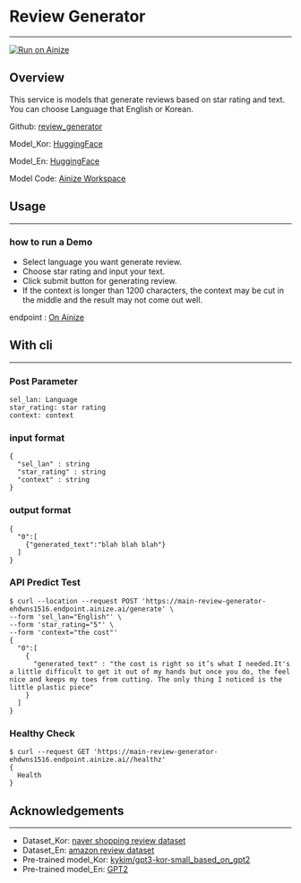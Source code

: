 # Review Generator
---
[![Run on Ainize](https://ainize.ai/images/run_on_ainize_button.svg)](https://ainize.web.app/redirect?git_repo=https://github.com/ehdwns1516/review_generator)

## Overview
This service is models that generate reviews based on star rating and text. You can choose Language that English or Korean.

Github: [review_generator](https://github.com/ehdwns1516/review_generator)

Model_Kor: [HuggingFace](https://huggingface.co/ehdwns1516/gpt2_review_star1)

Model_En: [HuggingFace](https://huggingface.co/ehdwns1516/gpt3-kor-based_gpt2_review_SR1)

Model Code: [Ainize Workspace](https://ainize.ai/workspace/create?imageId=hnj95592adzr02xPTqss&git=https://github.com/ehdwns1516/gpt2_review_fine-tunning_note)

## Usage
---
### how to run a Demo

* Select language you want generate review.
* Choose star rating and input your text.
* Click submit button for generating review.
* If the context is longer than 1200 characters, the context may be cut in the middle and the result may not come out well.

endpoint : [On Ainize](https://main-review-generator-ehdwns1516.endpoint.ainize.ai/)


## With cli
---
### Post Parameter
```
sel_lan: Language
star_rating: star rating
context: context
```

### input format
```
{
  "sel_lan" : string
  "star_rating" : string
  "context" : string
}
```

### output format
```
{
  "0":[
    {"generated_text":"blah blah blah"}
  ]
}
```

### API Predict Test
```
$ curl --location --request POST 'https://main-review-generator-ehdwns1516.endpoint.ainize.ai/generate' \
--form 'sel_lan="English"' \
--form 'star_rating="5"' \
--form 'context="the cost"'
{
  "0":[
    {
      "generated_text" : "the cost is right so it’s what I needed.It's a little difficult to get it out of my hands but once you do, the feel nice and keeps my toes from cutting. The only thing I noticed is the little plastic piece" 
    }
  ]
}
```

### Healthy Check
```
$ curl --request GET 'https://main-review-generator-ehdwns1516.endpoint.ainize.ai//healthz'
{
  Health
}
```

## Acknowledgements
---
* Dataset_Kor: [naver shopping review dataset](https://github.com/bab2min/corpus/tree/master/sentiment)
* Dataset_En: [amazon review dataset](https://huggingface.co/datasets/amazon_reviews_multi)
* Pre-trained model_Kor: [kykim/gpt3-kor-small_based_on_gpt2](https://huggingface.co/klue/roberta-base)
* Pre-trained model_En: [GPT2](https://huggingface.co/gpt2)

